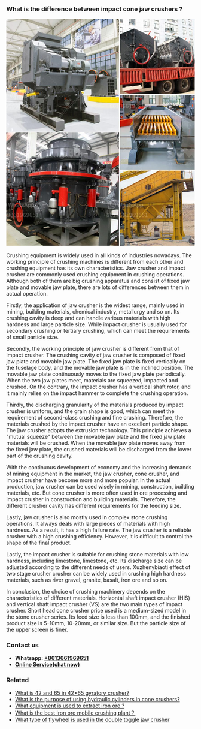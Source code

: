 <h3>What is the difference between impact cone jaw crushers ?</h3><img src='1701743440.jpg' alt=''><p>Crushing equipment is widely used in all kinds of industries nowadays. The working principle of crushing machines is different from each other and crushing equipment has its own characteristics. Jaw crusher and impact crusher are commonly used crushing equipment in crushing operations. Although both of them are big crushing apparatus and consist of fixed jaw plate and movable jaw plate, there are lots of differences between them in actual operation.</p><p>Firstly, the application of jaw crusher is the widest range, mainly used in mining, building materials, chemical industry, metallurgy and so on. Its crushing cavity is deep and can handle various materials with high hardness and large particle size. While impact crusher is usually used for secondary crushing or tertiary crushing, which can meet the requirements of small particle size.</p><p>Secondly, the working principle of jaw crusher is different from that of impact crusher. The crushing cavity of jaw crusher is composed of fixed jaw plate and movable jaw plate. The fixed jaw plate is fixed vertically on the fuselage body, and the movable jaw plate is in the inclined position. The movable jaw plate continuously moves to the fixed jaw plate periodically. When the two jaw plates meet, materials are squeezed, impacted and crushed. On the contrary, the impact crusher has a vertical shaft rotor, and it mainly relies on the impact hammer to complete the crushing operation.</p><p>Thirdly, the discharging granularity of the materials produced by impact crusher is uniform, and the grain shape is good, which can meet the requirement of second-class crushing and fine crushing. Therefore, the materials crushed by the impact crusher have an excellent particle shape. The jaw crusher adopts the extrusion technology. This principle achieves a "mutual squeeze" between the movable jaw plate and the fixed jaw plate materials will be crushed. When the movable jaw plate moves away from the fixed jaw plate, the crushed materials will be discharged from the lower part of the crushing cavity.</p><p>With the continuous development of economy and the increasing demands of mining equipment in the market, the jaw crusher, cone crusher, and impact crusher have become more and more popular. In the actual production, jaw crusher can be used wisely in mining, construction, building materials, etc. But cone crusher is more often used in ore processing and impact crusher in construction and building materials. Therefore, the different crusher cavity has different requirements for the feeding size.</p><p>Lastly, jaw crusher is also mostly used in complex stone crushing operations. It always deals with large pieces of materials with high hardness. As a result, it has a high failure rate. The jaw crusher is a reliable crusher with a high crushing efficiency. However, it is difficult to control the shape of the final product.</p><p>Lastly, the impact crusher is suitable for crushing stone materials with low hardness, including limestone, limestone, etc. Its discharge size can be adjusted according to the different needs of users. Xuzhenybiaoti effect of two stage crusher crusher can be widely used in crushing high hardness materials, such as river gravel, granite, basalt, iron ore and so on.</p><p>In conclusion, the choice of crushing machinery depends on the characteristics of different materials. Horizontal shaft impact crusher (HIS) and vertical shaft impact crusher (VS) are the two main types of impact crusher. Short head cone crusher price used is a medium-sized model in the stone crusher series. Its feed size is less than 100mm, and the finished product size is 5-10mm, 10-20mm, or similar size. But the particle size of the upper screen is finer.</p><h3>Contact us</h3><ul><li><strong>Whatsapp:&nbsp;<a href="https://wa.me/8613661969651">+8613661969651</a></strong></li><li><a href="https://swt.shibang-china.com/?git&amp;zhl&amp;What is the difference between impact cone jaw crushers "><strong>Online Service(chat now)</strong></a></li></ul><h3>Related</h3><ul><li><a href='What is 42 and 65 in 42×65 gyratory crusher.md'>What is 42 and 65 in 42×65 gyratory crusher?</a></li><li><a href='What is the purpose of using hydraulic cylinders in cone crushers.md'>What is the purpose of using hydraulic cylinders in cone crushers?</a></li><li><a href='What equipment is used to extract iron ore .md'>What equipment is used to extract iron ore ?</a></li><li><a href='What is the best iron ore mobile crushing plant？.md'>What is the best iron ore mobile crushing plant？</a></li><li><a href='What type of flywheel is used in the double toggle jaw crusher.md'>What type of flywheel is used in the double toggle jaw crusher</a></li></ul>